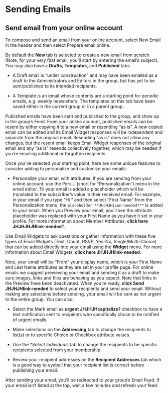 # Sending Emails
<span id="gv-Sending-emails"></span>

## Send email from your online account
<span id="gv-Send-email-from-your-online"></span>

To compose and send an email from your online account, select New
Email in the header and then select Prepare email online.  

By default the **New** tab is selected to create a new email from
scratch (Note, for your very first email, you’ll start by entering the
email’s subject).  You may also have a **Drafts**, **Templates**,
and **Published** tabs.  

* A Draft email is “under construction” and may have been emailed as a
draft to the Administrators and Editors in the group, but has yet to be
sent/published to its intended recipients.  

* A Template is an email whose contents are a starting point for
periodic emails, e.g. weekly newsletters.  The templates on this tab
have been saved either in the current group or in a parent group.  

Published emails have been sent and published to the group, and show up
in the group’s Feed.
From your online account, published emails can be
resent by either copying it to a new email or resending “as is”.
A new copied email can be edited and its Email Widget responses will be
independent and separate from the original email.
Resending “as is” does not allow any changes, but the resent email
keeps Email Widget responses of the original email and any “as is”
resends collectively together, which may be needed if you’re emailing
additional or forgotten recipients.

Once you’ve selected your starting point, here are some unique
features to consider adding to personalize and customize your emails:

* Personalize your email with attributes.
If you are sending from your online account, use the Pers… (short for
“Personalization”) menu in the email editor.
To your email is added a placeholder which will be translated to the
subscriber’s value in their received email.
For example, in your email if you type “Hi “ and then select “First
Name” from the Personalization menu, the `placeholder
**JHJHJHicon-needed?**` is added to your email.
When you Preview your email, you’ll see the attribute placeholder was
replaced with your First Name as you have it set in your profile.
For more information about Member Attributes, **click here
JHJHJHJHlink-needed**?.

Use Email Widgets to ask questions or gather information with these
five types of Email Widgets (Text, Count, RSVP, Yes-No,
Single/Multi-Choice) that can be added directly into your email using
the **Widget** menu.
For more information about Email Widgets, **click here JHJHJHlink-needed**.

Note, your email will be “From” your display name, which is your
First Name and Last Name attributes as they are set in your profile
page.
For online emails we suggest previewing your email and sending it as a
draft to make sure images, links and files are behaving as you expect.
Note that links in the Preview have been deactivated.
When you’re ready, **click Send JHJHJHlink-needed** to select your
recipients and send your email.
Without making any selections before sending, your email will be sent
as not urgent to the entire group.
You can also:

* Select the Mark email as **urgent JHJHJHcapitalize?**  checkbox to
have a text notification sent to recipients who specifically chose to
be notified of urgent emails.

* Make selections on the **Addressing** tab to change the recipients
to list(s) or to specific Choice or Checkbox attribute values. 

* Use the **Select Individuals* tab to change the recipients to be specific
recipients selected from your membership.  

* Review your recipient addresses on the **Recipient Addresses** tab
which is a good way to eyeball that your recipient list is correct
before publishing your email.

After sending your email, you’ll be redirected to your group’s Email
Feed.  If your email isn’t listed at the top, wait a few minutes and
refresh your feed.
